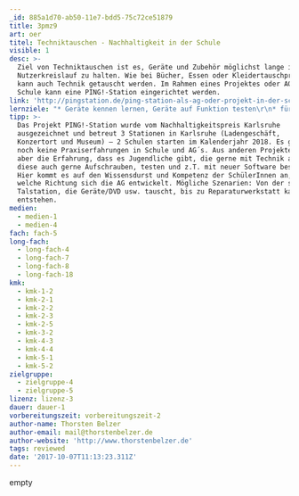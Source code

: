 ```yaml
---
_id: 885a1d70-ab50-11e7-bdd5-75c72ce51879
title: 3pmz9
art: oer
titel: Techniktauschen - Nachhaltigkeit in der Schule
visible: 1
desc: >-
  Ziel von Techniktauschen ist es, Geräte und Zubehör möglichst lange im
  Nutzerkreislauf zu halten. Wie bei Bücher, Essen oder Kleidertauschprojekten
  kann auch Technik getauscht werden. Im Rahmen eines Projektes oder AG in der
  Schule kann eine PING!-Station eingerichtet werden.
link: 'http://pingstation.de/ping-station-als-ag-oder-projekt-in-der-schule/'
lernziele: "* Geräte kennen lernen, Geräte auf Funktion testen\r\n* für defekte Geräte korrekte Recycling oder Spendenprojekte finden\r\n* funktionierende Geräte und Zubehör in den Kreislauf zu bringen\r\n* Über Produktionsprozesse und Ressourcenschonung Bescheid wissen\r\n* Möglichst lange die eigenen Geräte benutzen\r\n* Sensibilisieren für faire Geräte und Produktionsbedingungen."
tipp: >-
  Das Projekt PING!-Station wurde vom Nachhaltigkeitspreis Karlsruhe
  ausgezeichnet und betreut 3 Stationen in Karlsruhe (Ladengeschäft,
  Konzertort und Museum) – 2 Schulen starten im Kalenderjahr 2018. Es gibt
  noch keine Praxiserfahrungen in Schule und AG´s. Aus anderen Projekten besteht
  aber die Erfahrung, dass es Jugendliche gibt, die gerne mit Technik arbeiten,
  diese auch gerne Aufschrauben, testen und z.T. mit neuer Software bespielen.
  Hier kommt es auf den Wissensdurst und Kompetenz der SchülerInnen an, in
  welche Richtung sich die AG entwickelt. Mögliche Szenarien: Von der simplen
  Talstation, die Geräte/DVD usw. tauscht, bis zu Reparaturwerkstatt kann alles
  entstehen.
medien:
  - medien-1
  - medien-4
fach: fach-5
long-fach:
  - long-fach-4
  - long-fach-7
  - long-fach-8
  - long-fach-18
kmk:
  - kmk-1-2
  - kmk-2-1
  - kmk-2-2
  - kmk-2-3
  - kmk-2-5
  - kmk-3-2
  - kmk-4-3
  - kmk-4-4
  - kmk-5-1
  - kmk-5-2
zielgruppe:
  - zielgruppe-4
  - zielgruppe-5
lizenz: lizenz-3
dauer: dauer-1
vorbereitungszeit: vorbereitungszeit-2
author-name: Thorsten Belzer
author-email: mail@thorstenbelzer.de
author-website: 'http://www.thorstenbelzer.de'
tags: reviewed
date: '2017-10-07T11:13:23.311Z'
---
```

empty
